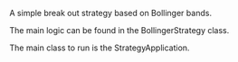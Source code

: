 A simple break out strategy based on Bollinger bands.

The main logic can be found in the BollingerStrategy class.

The main class to run is the StrategyApplication.
